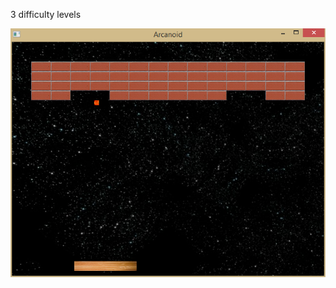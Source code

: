 3 difficulty levels

![example](https://github.com/ARRENl/Test_Assigment_prophesy_engine_Arcanoid/blob/master/screenshot.png)
